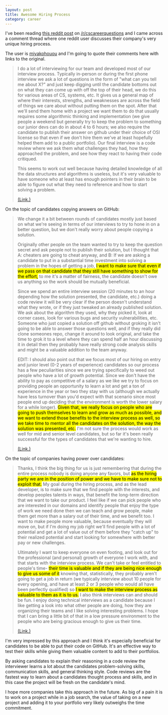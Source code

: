 ```yaml
---
layout: post
title: Awesome Hiring Process
category: career
---
```


I've been reading [this reddit post](https://www.reddit.com/r/cscareerquestions/comments/3i23iv/i_dont_remember_how_to_balance_a_damn_binary/) on [/r/cscareerquestions](https://www.reddit.com/r/cscareerquestions) and I came across a comment thread where one reddit user discusses their company's very unique hiring process.

The user is [miyakohouou](https://www.reddit.com/user/miyakohouou) and I'm going to quote their comments here with links to the original.

>I do a lot of interviewing for our team and developed most of our interview process. Typically in-person or during the first phone interview we ask a lot of questions in the form of "what can you tell me about X?" and just keep digging until the candidate bottoms out on what they can come up with off the top of their head, we do this for various areas of CS, systems, etc. It gives us a general map of where their interests, strengths, and weaknesses are across the field of things we care about without putting them on the spot. After that we'll send them home with a project we want them to do that usually requires some algorithmic thinking and implementation (we give people a weekend but generally try to keep the problem to something our junior devs can do in about 4 to 6 hours; we also require the candidate to publish their answer on github under their choice of OSI license so that even if we don't hire them we've at least hopefully helped them add to a public portfolio). Our final interview is a code review where we ask them what challenges they had, how they approached the problem, and see how they react to having their code critiqued.
>
>This seems to work out well because having detailed knowledge of all the data structures and algorithms is useless, but it's very valuable to have someone who at least has enough pointers in their brain to be able to figure out what they need to reference and how to start solving a problem.
>
>[(Link.)](https://www.reddit.com/r/cscareerquestions/comments/3i23iv/i_dont_remember_how_to_balance_a_damn_binary/cucqkiv)

On the topic of candidates copying answers on GitHub:

>We change it a bit between rounds of candidates mostly just based on what we're seeing in terms of our interviews to try to hone in on a better question, but we don't really worry about people copying a solution.
>
>Originally other people on the team wanted to try to keep the question secret and ask people not to publish their solution, but I thought that A: cheaters are going to cheat anyway, and B: If we are asking a candidate to put in a substantial time investment into solving a problem in the hopes of getting a job, <mark>I want to make sure that even if we pass on that candidate that they still have something to show for the effort,</mark> to me it's a matter of fairness, the candidate doesn't owe us anything so the work should be mutually beneficial.
>
>Since we spend an entire interview session (20 minutes to an hour depending how the solution presented, the candidate, etc.) doing a code review it will be very clear if the person doesn't understand what they wrote, or if they just tweaked an already published solution. We ask about the algorithm they used, why they picked it, look at corner cases, look for various bugs and security vulnerabilities, etc. Someone who just copied a solution off github without groking it isn't going to be able to answer those questions well, and if they really did clone someones repo, change it around to look original, and take the time to grok it to a level where they can spend half an hour discussing it in detail then they probably have really strong code analysis skills and might be a valuable addition to the team anyway.
>
>EDIT: I should also point out that we focus most of our hiring on entry and junior level (0-2 years of experience) candidates so our process has a few peculiarities since we are trying specifically to weed out people who have a lot of growth potential. Since we don't have the ability to pay as competitive of a salary as we like we try to focus on providing people an opportunity to learn a lot and get a ton of experience in the year or two they stay with us (although we actually have less turnover than you'd expect with that scenario since most people end up deciding that the environment is worth the lower salary for a while longer). <mark>Given that, we really focus on people who are going to push themselves to learn and grow as much as possible, and we want to extend those benefits to the interview process as well, so we take time to mentor all the candidates on the solution, the way the solution was presented, etc.</mark> I'm not sure the process would work as well for mid and senior level candidates, but so far it's been really successful for the types of candidates that we're wanting to hire.
>
>[(Link.)](https://www.reddit.com/r/cscareerquestions/comments/3i23iv/i_dont_remember_how_to_balance_a_damn_binary/cucxpzw)

On the topic of companies having power over candidates:

>Thanks, I think the big thing for us is just remembering that during the entire process nobody is doing anyone any favors, but <mark>as the hiring party we are in the position of power and we have to make sure not to exploit that.</mark> My goal during the hiring process, and as the lead developer, is to make sure that we find people with the interests, and develop peoples talents in ways, that benefit the long-term direction that we want to take our product. I feel like if we can pick people who are interested in our domains and identify people that enjoy the type of work we need done then we can teach and grow people, make them get more than a salary out of their time, and we benefit too. I want to make people more valuable, because eventually they will move on, but if I'm doing my job right we'll find people with a lot of potential and get a lot of value out of them before they "catch up" to their realized potential and start looking for somewhere with better pay or new challenges.
>
>Ultimately I want to keep everyone on even footing, and look out for the professional (and personal) growth of everyone I work with, and that starts with the interview process. We can't take or feel entitled to people's time- <mark>their time is valuable and if they are being nice enough to give us some of it</mark> knowing that, statistically, they probably aren't going to get a job in return (we typically interview about 10 people for every opening, and have at least 2 or 3 people who would all have been perfectly qualified) so <mark>I want to make the interview process as valuable to them as it is to us.</mark> I also think interviews can and should be fun. I enjoy doing technical interviews as a candidate because I like getting a look into what other people are doing, how they are organizing their teams and I like solving interesting problems. I hope that I can bring a little bit of that in a low pressure environment to the people who are being gracious enough to give us their time.
>
>[(Link.)](https://www.reddit.com/r/cscareerquestions/comments/3i23iv/i_dont_remember_how_to_balance_a_damn_binary/cud74az)

I'm very impressed by this approach and I think it's especially beneficial for candidates to be able to put their code on GitHub. It's an effective way to test their skills while giving them valuable content to add to their portfolios.

By asking candidates to explain their reasoning in a code review the interviewer learns a lot about the candidates problem-solving skills, communication skills, and general thinking style. Code reviews are the fastest way to learn about a candidates thought process and skills, and in this case the project will be fresh on the candidate's mind.

I hope more companies take this approach in the future. As big of a pain it is to work on a project while in a job search, the value of taking on a new project and adding it to your portfolio very likely outweighs the time commitment.
